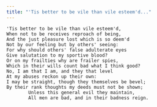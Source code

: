 ```yaml
---
title: "'Tis better to be vile than vile esteem'd..."
---
```


	'Tis better to be vile than vile esteem'd,
	When not to be receives reproach of being,
	And the just pleasure lost which is so deem'd
	Not by our feeling but by others' seeing:
	For why should others' false adulterate eyes
	Give salutation to my sportive blood?
	Or on my frailties why are frailer spies,
	Which in their wills count bad what I think good?
	No, I am that I am, and they that level
	At my abuses reckon up their own:
	I may be straight, though they themselves be bevel;
	By their rank thoughts my deeds must not be shown;
			Unless this general evil they maintain,
			All men are bad, and in their badness reign.


